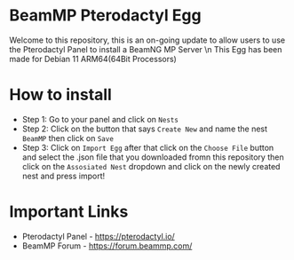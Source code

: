 <h1>BeamMP Pterodactyl Egg</h1>

Welcome to this repository, this is an on-going update to allow users to use the Pterodactyl Panel to install a BeamNG MP Server \n This Egg has been made for Debian 11 ARM64(64Bit Processors)

<h1>How to install</h1>

- Step 1:
  Go to your panel and click on ``Nests``
- Step 2:
  Click on the button that says ``Create New`` and name the nest ``BeamMP`` then click on ``Save``
- Step 3:
  Click on ``Import Egg`` after that click on the ``Choose File`` button and select the .json file that you downloaded fromn this repository then click on the ``Assosiated Nest`` dropdown and click on the newly created nest and press import!

<h1>Important Links</h1>

- Pterodactyl Panel - https://pterodactyl.io/
- BeamMP Forum - https://forum.beammp.com/
